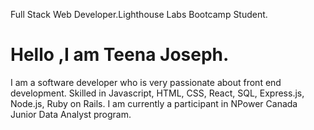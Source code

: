 Full Stack Web Developer.Lighthouse Labs Bootcamp Student.

# Hello ,I am Teena Joseph.
I am a software developer who is very passionate about front end development. Skilled in Javascript, HTML, CSS, React, SQL, Express.js, Node.js, Ruby on Rails. 
I am currently a  participant in NPower Canada Junior Data Analyst program.
